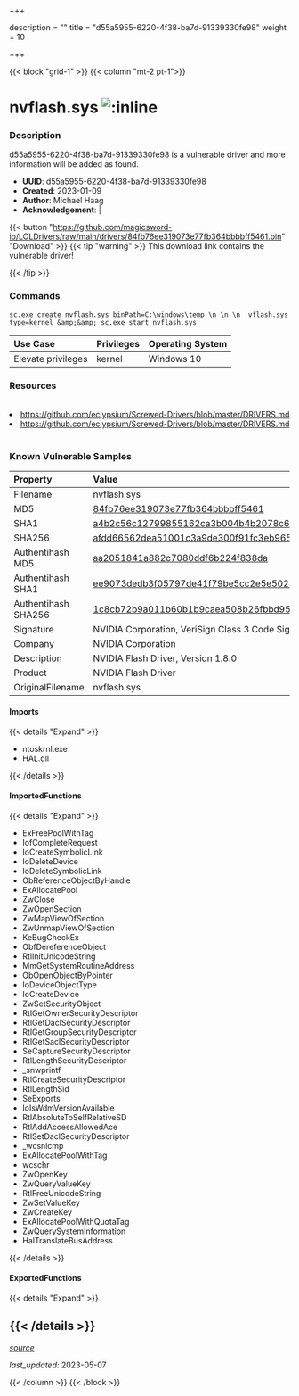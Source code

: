 +++

description = ""
title = "d55a5955-6220-4f38-ba7d-91339330fe98"
weight = 10

+++


{{< block "grid-1" >}}
{{< column "mt-2 pt-1">}}


# nvflash.sys ![:inline](/images/twitter_verified.png) 


### Description

d55a5955-6220-4f38-ba7d-91339330fe98 is a vulnerable driver and more information will be added as found.
- **UUID**: d55a5955-6220-4f38-ba7d-91339330fe98
- **Created**: 2023-01-09
- **Author**: Michael Haag
- **Acknowledgement**:  | [](https://twitter.com/)

{{< button "https://github.com/magicsword-io/LOLDrivers/raw/main/drivers/84fb76ee319073e77fb364bbbbff5461.bin" "Download" >}}
{{< tip "warning" >}}
This download link contains the vulnerable driver!

{{< /tip >}}

### Commands

```
sc.exe create nvflash.sys binPath=C:\windows\temp \n \n \n  vflash.sys type=kernel &amp;&amp; sc.exe start nvflash.sys
```

| Use Case | Privileges | Operating System | 
|:---- | ---- | ---- |
| Elevate privileges | kernel | Windows 10 |

### Resources
<br>
<li><a href=" https://github.com/eclypsium/Screwed-Drivers/blob/master/DRIVERS.md"> https://github.com/eclypsium/Screwed-Drivers/blob/master/DRIVERS.md</a></li>
<li><a href="https://github.com/eclypsium/Screwed-Drivers/blob/master/DRIVERS.md">https://github.com/eclypsium/Screwed-Drivers/blob/master/DRIVERS.md</a></li>
<br>

### Known Vulnerable Samples

| Property           | Value |
|:-------------------|:------|
| Filename           | nvflash.sys |
| MD5                | [84fb76ee319073e77fb364bbbbff5461](https://www.virustotal.com/gui/file/84fb76ee319073e77fb364bbbbff5461) |
| SHA1               | [a4b2c56c12799855162ca3b004b4b2078c6ecf77](https://www.virustotal.com/gui/file/a4b2c56c12799855162ca3b004b4b2078c6ecf77) |
| SHA256             | [afdd66562dea51001c3a9de300f91fc3eb965d6848dfce92ccb9b75853e02508](https://www.virustotal.com/gui/file/afdd66562dea51001c3a9de300f91fc3eb965d6848dfce92ccb9b75853e02508) |
| Authentihash MD5   | [aa2051841a882c7080ddf6b224f838da](https://www.virustotal.com/gui/search/authentihash%253Aaa2051841a882c7080ddf6b224f838da) |
| Authentihash SHA1  | [ee9073dedb3f05797de41f79be5cc2e5e5028b61](https://www.virustotal.com/gui/search/authentihash%253Aee9073dedb3f05797de41f79be5cc2e5e5028b61) |
| Authentihash SHA256| [1c8cb72b9a011b60b1b9caea508b26fbbd95a1e3634af66082417381fe6544fb](https://www.virustotal.com/gui/search/authentihash%253A1c8cb72b9a011b60b1b9caea508b26fbbd95a1e3634af66082417381fe6544fb) |
| Signature         | NVIDIA Corporation, VeriSign Class 3 Code Signing 2010 CA, VeriSign   |
| Company           | NVIDIA Corporation |
| Description       | NVIDIA Flash Driver, Version 1.8.0 |
| Product           | NVIDIA Flash Driver |
| OriginalFilename  | nvflash.sys |


#### Imports
{{< details "Expand" >}}
* ntoskrnl.exe
* HAL.dll

{{< /details >}}
#### ImportedFunctions
{{< details "Expand" >}}
* ExFreePoolWithTag
* IofCompleteRequest
* IoCreateSymbolicLink
* IoDeleteDevice
* IoDeleteSymbolicLink
* ObReferenceObjectByHandle
* ExAllocatePool
* ZwClose
* ZwOpenSection
* ZwMapViewOfSection
* ZwUnmapViewOfSection
* KeBugCheckEx
* ObfDereferenceObject
* RtlInitUnicodeString
* MmGetSystemRoutineAddress
* ObOpenObjectByPointer
* IoDeviceObjectType
* IoCreateDevice
* ZwSetSecurityObject
* RtlGetOwnerSecurityDescriptor
* RtlGetDaclSecurityDescriptor
* RtlGetGroupSecurityDescriptor
* RtlGetSaclSecurityDescriptor
* SeCaptureSecurityDescriptor
* RtlLengthSecurityDescriptor
* _snwprintf
* RtlCreateSecurityDescriptor
* RtlLengthSid
* SeExports
* IoIsWdmVersionAvailable
* RtlAbsoluteToSelfRelativeSD
* RtlAddAccessAllowedAce
* RtlSetDaclSecurityDescriptor
* _wcsnicmp
* ExAllocatePoolWithTag
* wcschr
* ZwOpenKey
* ZwQueryValueKey
* RtlFreeUnicodeString
* ZwSetValueKey
* ZwCreateKey
* ExAllocatePoolWithQuotaTag
* ZwQuerySystemInformation
* HalTranslateBusAddress

{{< /details >}}
#### ExportedFunctions
{{< details "Expand" >}}

{{< /details >}}
-----



[*source*](https://github.com/magicsword-io/LOLDrivers/tree/main/yaml/d55a5955-6220-4f38-ba7d-91339330fe98.yaml)

*last_updated:* 2023-05-07








{{< /column >}}
{{< /block >}}
